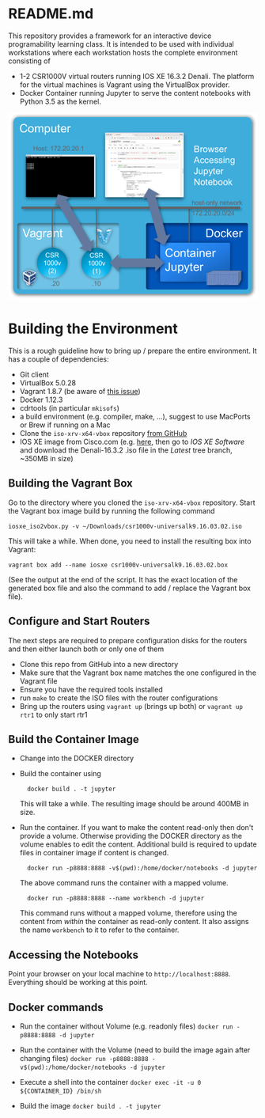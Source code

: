 # README.md

This repository provides a framework for an interactive device programability learning class. It is intended to be used with individual workstations where each workstation hosts the complete environment consisting of

- 1-2 CSR1000V virtual routers running IOS XE 16.3.2 Denali. The platform for the virtual machines is Vagrant using the VirtualBox provider.
- Docker Container running Jupyter to serve the content notebooks with Python 3.5 as the kernel.

![overview](DOCKER/images/topology.png)

# Building the Environment
This is a rough guideline how to bring up / prepare the entire environment. It has a couple of dependencies:

- Git client
- VirtualBox 5.0.28
- Vagrant 1.8.7 (be aware of [this issue](https://github.com/mitchellh/vagrant/issues/7970))
- Docker 1.12.3
- cdrtools (in particular `mkisofs`)
- a build environment (e.g. compiler, make, ...), suggest to use MacPorts or Brew if running on a Mac
- Clone the `iso-xrv-x64-vbox` repository [from GitHub](https://github.com/ios-xr/iosxrv-x64-vbox)
- IOS XE image from Cisco.com (e.g. [here](https://software.cisco.com/download/type.html?mdfid=284364978&catid=null), then go to *IOS XE Software* and download the Denali-16.3.2 .iso file in the *Latest* tree branch, ~350MB in size)

## Building the Vagrant Box
Go to the directory where you cloned the `iso-xrv-x64-vbox` repository. Start the Vagrant box image build by running the following command

    iosxe_iso2vbox.py -v ~/Downloads/csr1000v-universalk9.16.03.02.iso
    
This will take a while. When done, you need to install the resulting box into Vagrant:

    vagrant box add --name iosxe csr1000v-universalk9.16.03.02.box

(See the output at the end of the script. It has the exact location of the generated box file and also the command to add / replace the Vagrant box file).

## Configure and Start Routers
The next steps are required to prepare configuration disks for the routers and then either launch both or only one of them

- Clone this repo from GitHub into a new directory
- Make sure that the Vagrant box name matches the one configured in the Vagrant file
- Ensure you have the required tools installed
- run `make` to create the ISO files with the router configurations
- Bring up the routers using `vagrant up` (brings up both) or `vagrant up rtr1` to only start rtr1

## Build the Container Image

- Change into the DOCKER directory
- Build the container using 

        docker build . -t jupyter

    This will take a while. The resulting image should be around 400MB in size.
- Run the container. If you want to make the content read-only then don't provide a volume. Otherwise providing the DOCKER directory as the volume enables to edit the content. Additional build is required to update files in container image if content is changed.

        docker run -p8888:8888 -v$(pwd):/home/docker/notebooks -d jupyter

    The above command runs the container with a mapped volume. 

        docker run -p8888:8888 --name workbench -d jupyter

    This command runs without a mapped volume, therefore using the content from *within* the container as read-only content. It also assigns the name `workbench` to it to refer to the container.
    
## Accessing the Notebooks
Point your browser on your local machine to `http://localhost:8888`. Everything should be working at this point.


## Docker commands

- Run the container without Volume (e.g. readonly files)
    `docker run -p8888:8888 -d jupyter`

- Run the container with the Volume (need to build the image again
  after changing files)
    `docker run -p8888:8888 -v$(pwd):/home/docker/notebooks -d jupyter`

- Execute a shell into the container
    `docker exec -it -u 0 ${CONTAINER_ID} /bin/sh`

- Build the image
    `docker build . -t jupyter`



